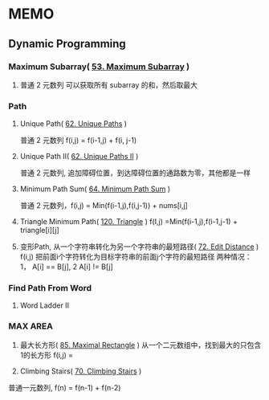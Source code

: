 # MEMO

## Dynamic Programming

### Maximum Subarray( [53. Maximum Subarray](https://leetcode.com/problems/maximum-subarray/) )

1. 普通 2 元数列 可以获取所有 subarray 的和，然后取最大

### Path

1. Unique Path( [62. Unique Paths](https://leetcode.com/problems/unique-paths/) )

   普通 2 元数列 f(i,j) = f(i-1,j) + f(i, j-1)

2. Unique Path II( [62. Unique Paths II](https://leetcode.com/problems/unique-paths-ii/) )

   普通 2 元数列, 追加障碍位置，到达障碍位置的通路数为零，其他都是一样

3. Minimum Path Sum( [64. Minimum Path Sum](https://leetcode.com/problems/minimum-path-sum/) )

   普通 2 元数列，f(i,j) = Min(f(i-1,j),f(i,j-1)) + nums[i,j]

4. Triangle Minimum Path( [120. Triangle](https://leetcode.com/problems/triangle/) )
   f(I,j) =Min(f(i-1,j),f(i-1,j-1) + triangle[i][j]

5. 变形Path, 从一个字符串转化为另一个字符串的最短路径( [72. Edit Distance](https://leetcode.com/problems/edit-distance/) )
   f(i,j) 把前面i个字符转化为目标字符串的前面j个字符的最短路径
   两种情况：1， A[i] == B[j],   2 A[i] != B[j]

### Find Path From Word

1. Word Ladder II 





### MAX AREA

1. 最大长方形( [85. Maximal Rectangle](https://leetcode.com/problems/maximal-rectangle/) )
   从一个二元数组中，找到最大的只包含1的长方形
   f(i,j) =  



5. Climbing Stairs( [70. Climbing Stairs](https://leetcode.com/problems/climbing-stairs/) )

普通一元数列, f(n) = f(n-1) + f(n-2)
